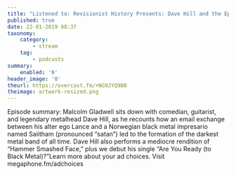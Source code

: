 ```yaml
---
title: "Listened to: Revisionist History Presents: Dave Hill and the Epistemology of Norwegian Black Metal"
published: true
date: 22-01-2019 08:37
taxonomy:
    category:
        - stream
    tag:
        - podcasts
summary:
    enabled: '0'
header_image: '0'
theurl: https://overcast.fm/+NG9JYQ9B0
theimage: artwork-resized.png
--- 
```

Episode summary: Malcolm Gladwell sits down with comedian, guitarist, and legendary metalhead Dave Hill, as he recounts how an email exchange between his alter ego Lance and a Norwegian black metal impresario named Saiitham (pronounced “satan”) led to the formation of the darkest metal band of all time. Dave Hill also performs a mediocre rendition of “Hammer Smashed Face,” plus we debut his single “Are You Ready (to Black Metal)?”Learn more about your ad choices. Visit megaphone.fm/adchoices
